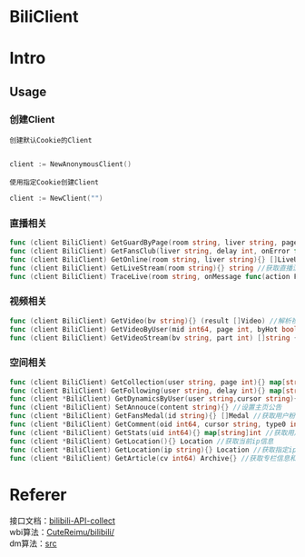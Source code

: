 # BiliClient
# Intro

## Usage
### 创建Client
`创建默认Cookie的Client`
~~~go

client := NewAnonymousClient()
~~~
`使用指定Cookie创建Client`
~~~go
client := NewClient("")
~~~
### 直播相关

~~~go
func (client BiliClient) GetGuardByPage(room string, liver string, page int) []LiveUser{} //分页获取大航海成员
func (client BiliClient) GetFansClub(liver string, delay int, onError func(msg string)){} []LiveUser //分页获取粉丝团成员
func (client BiliClient) GetOnline(room string, liver string){} []LiveUser //获取直播间在线用户
func (client BiliClient) GetLiveStream(room string){} string //获取直播流
func (client BiliClient) TraceLive(room string, onMessage func(action FrontLiveAction), onChange func(state string)) {} //当直播间有消息或者状态改变时会触发回调
~~~


### 视频相关
~~~go
func (client BiliClient) GetVideo(bv string){} (result []Video) //解析视频，如果有分p视频，则一并返回
func (client BiliClient) GetVideoByUser(mid int64, page int, byHot bool){} (result []Video) //获取用户的稿件
func (client BiliClient) GetVideoStream(bv string, part int) []string {} //获取视频流

~~~

### 空间相关
~~~go
func (client BiliClient) GetCollection(user string, page int){} map[string]string //获取用户收藏夹列表
func (client BiliClient) GetFollowing(user string, delay int){} map[string]string  //获取用户关注列表
func (client *BiliClient) GetDynamicsByUser(user string,cursor string){} []Archive string //获取用户动态
func (client *BiliClient) SetAnnouce(content string){} //设置主页公告
func (client *BiliClient) GetFansMedal(id string){} []Medal //获取用户粉丝牌
func (client *BiliClient) GetComment(oid int64, cursor string, type0 int){} []Comment //获取评论
func (client *BiliClient) GetStats(uid int64){} map[string]int //获取用户稿件播放量和关注，粉丝量
func (client *BiliClient) GetLocation(){} Location //获取当前ip信息
func (client *BiliClient) GetLocation(ip string){} Location //获取指定ip信息
func (client *BiliClient) GetArticle(cv int64) Archive{} //获取专栏信息和内容
~~~

# Referer
接口文档：[bilibili-API-collect](https://github.com/SocialSisterYi/bilibili-API-collect)
<br/>
wbi算法：[CuteReimu/bilibili/](https://github.com/CuteReimu/bilibili/)
<br/>
dm算法：[src](https://github.com/guozhigq/pilipala/blob/34fb5802710e4ccd21a4b536518595a6580d40d5/lib/http/member.dart#L77)